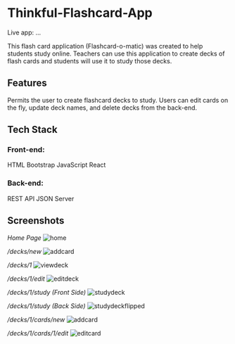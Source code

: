 # Thinkful-Flashcard-App

Live app: ...

This flash card application (Flashcard-o-matic) was created to help students study online. Teachers can use this application to create decks of flash cards and students will use it to study those decks.

## Features

Permits the user to create flashcard decks to study. Users can edit cards on the fly, update deck names, and delete decks from the back-end.

## Tech Stack

### Front-end:

HTML
Bootstrap
JavaScript
React

### Back-end:

REST API JSON Server

## Screenshots

_Home Page_
![home](./screenshots/Home.png)
<br>

_/decks/new_
![addcard](./screenshots/AddCard.png)
<br>

_/decks/1_
![viewdeck](./screenshots/ViewDeck.png)
<br>

_/decks/1/edit_
![editdeck](./screenshots/EditDeck.png)
<br>

_/decks/1/study (Front Side)_
![studydeck](./screenshots/StudyDeck.png)
<br>

_/decks/1/study (Back Side)_
![studydeckflipped](./screenshots/StudyDeckFlipped.png)
<br>

_/decks/1/cards/new_
![addcard](./screenshots/AddCard.png)
<br>

_/decks/1/cards/1/edit_
![editcard](./screenshots/EditCard.png)
